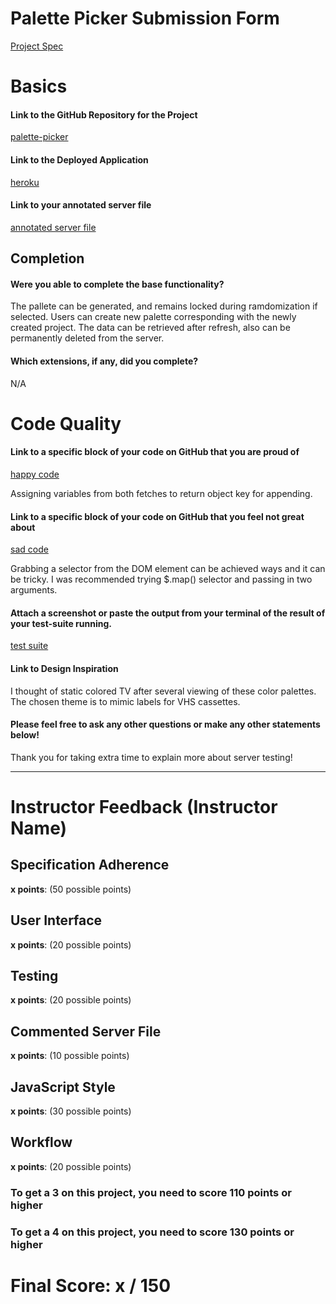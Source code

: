 # Palette Picker Submission Form
 
[Project Spec](http://frontend.turing.io/projects/palette-picker.html)
 
# Basics
 
#### Link to the GitHub Repository for the Project
[palette-picker](https://github.com/chunktooth/palette-picker)
 
#### Link to the Deployed Application
[heroku](https://palette-picker-vintage.herokuapp.com/)
 
#### Link to your annotated server file
[annotated server file](https://github.com/chunktooth/palette-picker/pull/7/files)
 
## Completion
 
#### Were you able to complete the base functionality?
The pallete can be generated, and remains locked during ramdomization if selected. Users can create new palette corresponding with the newly created project. The data can be retrieved after refresh, also can be permanently deleted from the server. 
 
#### Which extensions, if any, did you complete?
N/A
 
# Code Quality
 
#### Link to a specific block of your code on GitHub that you are proud of
[happy code](https://github.com/chunktooth/palette-picker/blob/9fbf47238dc81a69b614944507c3cdc1e886a0ca/public/script.js#L70)
 
Assigning variables from both fetches to return object key for appending.
 
#### Link to a specific block of your code on GitHub that you feel not great about
[sad code](https://github.com/chunktooth/palette-picker/blob/9fbf47238dc81a69b614944507c3cdc1e886a0ca/public/script.js#L106)
 
Grabbing a selector from the DOM element can be achieved ways and it can be tricky. I was recommended trying $.map() selector and passing in two arguments.
 
#### Attach a screenshot or paste the output from your terminal of the result of your test-suite running.
 
[test suite](https://github.com/chunktooth/palette-picker/blob/master/public/images/palette-picker-server-testing.png) 

#### Link to Design Inspiration
 
I thought of static colored TV after several viewing of these color palettes. The chosen theme is to mimic labels for VHS cassettes. 
 
#### Please feel free to ask any other questions or make any other statements below!
 
Thank you for taking extra time to explain more about server testing!
 
-----
 
# Instructor Feedback (Instructor Name)
 
## Specification Adherence
 
**x points**: (50 possible points)
 
## User Interface
 
**x points**: (20 possible points)
 
## Testing
 
**x points**: (20 possible points)
 
## Commented Server File
 
**x points**: (10 possible points)
 
## JavaScript Style
 
**x points**: (30 possible points)
 
## Workflow
 
**x points**: (20 possible points)
 
 
### To get a 3 on this project, you need to score 110 points or higher
### To get a 4 on this project, you need to score 130 points or higher
 
# Final Score: x / 150

